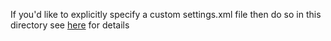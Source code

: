 If you'd like to explicitly specify a custom settings.xml file then do so in this directory
see [here](https://github.com/carlossg/docker-maven#packaging-a-local-repository-with-the-image) for details
